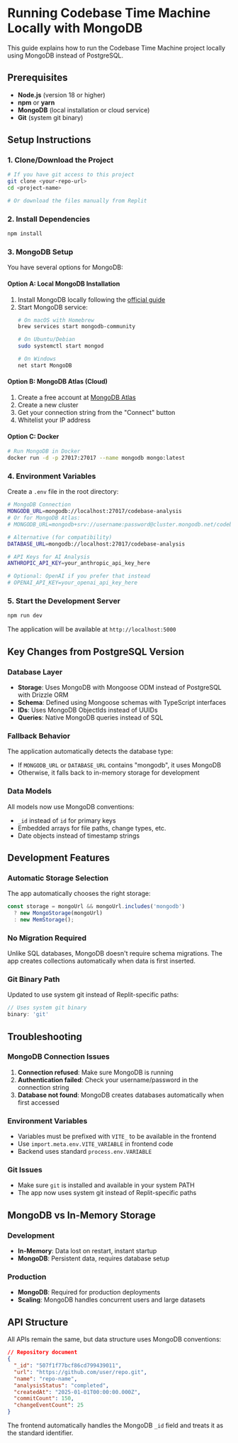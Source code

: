 # Running Codebase Time Machine Locally with MongoDB

This guide explains how to run the Codebase Time Machine project locally using MongoDB instead of PostgreSQL.

## Prerequisites

- **Node.js** (version 18 or higher)
- **npm** or **yarn**
- **MongoDB** (local installation or cloud service)
- **Git** (system git binary)

## Setup Instructions

### 1. Clone/Download the Project
```bash
# If you have git access to this project
git clone <your-repo-url>
cd <project-name>

# Or download the files manually from Replit
```

### 2. Install Dependencies
```bash
npm install
```

### 3. MongoDB Setup

You have several options for MongoDB:

#### Option A: Local MongoDB Installation
1. Install MongoDB locally following the [official guide](https://docs.mongodb.com/manual/installation/)
2. Start MongoDB service:
   ```bash
   # On macOS with Homebrew
   brew services start mongodb-community
   
   # On Ubuntu/Debian
   sudo systemctl start mongod
   
   # On Windows
   net start MongoDB
   ```

#### Option B: MongoDB Atlas (Cloud)
1. Create a free account at [MongoDB Atlas](https://www.mongodb.com/atlas)
2. Create a new cluster
3. Get your connection string from the "Connect" button
4. Whitelist your IP address

#### Option C: Docker
```bash
# Run MongoDB in Docker
docker run -d -p 27017:27017 --name mongodb mongo:latest
```

### 4. Environment Variables

Create a `.env` file in the root directory:

```bash
# MongoDB Connection
MONGODB_URL=mongodb://localhost:27017/codebase-analysis
# Or for MongoDB Atlas:
# MONGODB_URL=mongodb+srv://username:password@cluster.mongodb.net/codebase-analysis

# Alternative (for compatibility)
DATABASE_URL=mongodb://localhost:27017/codebase-analysis

# API Keys for AI Analysis
ANTHROPIC_API_KEY=your_anthropic_api_key_here

# Optional: OpenAI if you prefer that instead
# OPENAI_API_KEY=your_openai_api_key_here
```

### 5. Start the Development Server
```bash
npm run dev
```

The application will be available at `http://localhost:5000`

## Key Changes from PostgreSQL Version

### Database Layer
- **Storage**: Uses MongoDB with Mongoose ODM instead of PostgreSQL with Drizzle ORM
- **Schema**: Defined using Mongoose schemas with TypeScript interfaces
- **IDs**: Uses MongoDB ObjectIds instead of UUIDs
- **Queries**: Native MongoDB queries instead of SQL

### Fallback Behavior
The application automatically detects the database type:
- If `MONGODB_URL` or `DATABASE_URL` contains "mongodb", it uses MongoDB
- Otherwise, it falls back to in-memory storage for development

### Data Models
All models now use MongoDB conventions:
- `_id` instead of `id` for primary keys
- Embedded arrays for file paths, change types, etc.
- Date objects instead of timestamp strings

## Development Features

### Automatic Storage Selection
The app automatically chooses the right storage:
```typescript
const storage = mongoUrl && mongoUrl.includes('mongodb') 
  ? new MongoStorage(mongoUrl) 
  : new MemStorage();
```

### No Migration Required
Unlike SQL databases, MongoDB doesn't require schema migrations. The app creates collections automatically when data is first inserted.

### Git Binary Path
Updated to use system git instead of Replit-specific paths:
```typescript
// Uses system git binary
binary: 'git'
```

## Troubleshooting

### MongoDB Connection Issues
1. **Connection refused**: Make sure MongoDB is running
2. **Authentication failed**: Check your username/password in the connection string
3. **Database not found**: MongoDB creates databases automatically when first accessed

### Environment Variables
- Variables must be prefixed with `VITE_` to be available in the frontend
- Use `import.meta.env.VITE_VARIABLE` in frontend code
- Backend uses standard `process.env.VARIABLE`

### Git Issues
- Make sure `git` is installed and available in your system PATH
- The app now uses system git instead of Replit-specific paths

## MongoDB vs In-Memory Storage

### Development
- **In-Memory**: Data lost on restart, instant startup
- **MongoDB**: Persistent data, requires database setup

### Production
- **MongoDB**: Required for production deployments
- **Scaling**: MongoDB handles concurrent users and large datasets

## API Structure

All APIs remain the same, but data structure uses MongoDB conventions:

```json
// Repository document
{
  "_id": "507f1f77bcf86cd799439011",
  "url": "https://github.com/user/repo.git",
  "name": "repo-name",
  "analysisStatus": "completed",
  "createdAt": "2025-01-01T00:00:00.000Z",
  "commitCount": 150,
  "changeEventCount": 25
}
```

The frontend automatically handles the MongoDB `_id` field and treats it as the standard identifier.